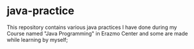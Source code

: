 # java-practice
This repository contains various java practices  I have done during my Course named "Java Programming" in Erazmo Center and some are made while learning by myself;
